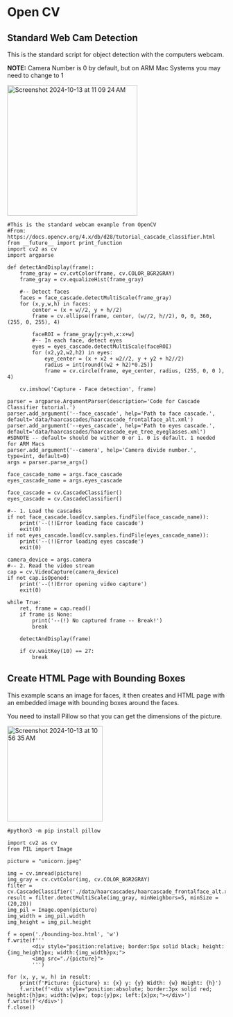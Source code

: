 # Open CV

## Standard Web Cam Detection

This is the standard script for object detection with the computers webcam.

**NOTE:** Camera Number is 0 by default, but on ARM Mac Systems you may need to change to 1

<img width="300" alt="Screenshot 2024-10-13 at 11 09 24 AM" src="https://github.com/user-attachments/assets/12a24533-136f-4958-997a-d9563c8bd94b">


```
#This is the standard webcam example from OpenCV
#From: https://docs.opencv.org/4.x/db/d28/tutorial_cascade_classifier.html
from __future__ import print_function
import cv2 as cv
import argparse
 
def detectAndDisplay(frame):
    frame_gray = cv.cvtColor(frame, cv.COLOR_BGR2GRAY)
    frame_gray = cv.equalizeHist(frame_gray)
 
    #-- Detect faces
    faces = face_cascade.detectMultiScale(frame_gray)
    for (x,y,w,h) in faces:
        center = (x + w//2, y + h//2)
        frame = cv.ellipse(frame, center, (w//2, h//2), 0, 0, 360, (255, 0, 255), 4)
 
        faceROI = frame_gray[y:y+h,x:x+w]
        #-- In each face, detect eyes
        eyes = eyes_cascade.detectMultiScale(faceROI)
        for (x2,y2,w2,h2) in eyes:
            eye_center = (x + x2 + w2//2, y + y2 + h2//2)
            radius = int(round((w2 + h2)*0.25))
            frame = cv.circle(frame, eye_center, radius, (255, 0, 0 ), 4)
 
    cv.imshow('Capture - Face detection', frame)
 
parser = argparse.ArgumentParser(description='Code for Cascade Classifier tutorial.')
parser.add_argument('--face_cascade', help='Path to face cascade.', default='data/haarcascades/haarcascade_frontalface_alt.xml')
parser.add_argument('--eyes_cascade', help='Path to eyes cascade.', default='data/haarcascades/haarcascade_eye_tree_eyeglasses.xml')
#SDNOTE -- default= should be wither 0 or 1. 0 is default. 1 needed for ARM Macs
parser.add_argument('--camera', help='Camera divide number.', type=int, default=0)
args = parser.parse_args()
 
face_cascade_name = args.face_cascade
eyes_cascade_name = args.eyes_cascade
 
face_cascade = cv.CascadeClassifier()
eyes_cascade = cv.CascadeClassifier()
 
#-- 1. Load the cascades
if not face_cascade.load(cv.samples.findFile(face_cascade_name)):
    print('--(!)Error loading face cascade')
    exit(0)
if not eyes_cascade.load(cv.samples.findFile(eyes_cascade_name)):
    print('--(!)Error loading eyes cascade')
    exit(0)
 
camera_device = args.camera
#-- 2. Read the video stream
cap = cv.VideoCapture(camera_device)
if not cap.isOpened:
    print('--(!)Error opening video capture')
    exit(0)
 
while True:
    ret, frame = cap.read()
    if frame is None:
        print('--(!) No captured frame -- Break!')
        break
 
    detectAndDisplay(frame)
 
    if cv.waitKey(10) == 27:
        break
```

## Create HTML Page with Bounding Boxes

This example scans an image for faces, it then creates and HTML page with an embedded image with bounding boxes around the faces.

You need to install Pillow so that you can get the dimensions of the picture.

<img width="220" alt="Screenshot 2024-10-13 at 10 56 35 AM" src="https://github.com/user-attachments/assets/4436a4d0-4ce1-4d5a-b8f7-cc248698af86">

```
#python3 -m pip install pillow

import cv2 as cv
from PIL import Image

picture = "unicorn.jpeg"

img = cv.imread(picture)
img_gray = cv.cvtColor(img, cv.COLOR_BGR2GRAY)
filter = cv.CascadeClassifier('./data/haarcascades/haarcascade_frontalface_alt.xml')
result = filter.detectMultiScale(img_gray, minNeighbors=5, minSize =(20,20))
img_pil = Image.open(picture)
img_width = img_pil.width
img_height = img_pil.height

f = open('./bounding-box.html', 'w')
f.write(f'''
        <div style="position:relative; border:5px solid black; height:{img_height}px; width:{img_width}px;">
        <img src="./{picture}">
        ''')

for (x, y, w, h) in result:
    print(f'Picture: {picture} x: {x} y: {y} Width: {w} Height: {h}')
    f.write(f'<div style="position:absolute; border:3px solid red; height:{h}px; width:{w}px; top:{y}px; left:{x}px;"></div>')
f.write(f'</div>')
f.close()

```
